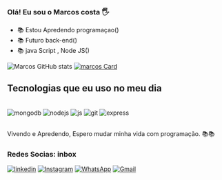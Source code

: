 
### Olá! Eu sou o Marcos costa 🖐️

- 📚 Estou Apredendo programaçao()<br/>
- 📚 Futuro back-end()<br/>
- 📚 java Script , Node JS()<br/>

![Marcos GitHub stats](https://github-readme-stats.vercel.app/api?username=mrcoscosta&show_icons=true&theme=dracula)
[![marcos Card](https://github-readme-stats.vercel.app/api/pin/?username=mrcoscosta&repo=github-readme-stats)](https://github.com/mrcoscosta)


## Tecnologias que eu uso no meu dia
<div style="display: inline_block"><br/>
<div style="display: inline_block">
  <img align="center" alt="mongodb" src="https://img.shields.io/badge/MongoDB-4EA94B?style=for-the-badge&logo=mongodb&logoColor=white" />
  <img align="center" alt="nodejs" src="https://img.shields.io/badge/Node.js-43853D?style=for-the-badge&logo=node.js&logoColor=white" />
  <img align="center" alt="js" src="https://img.shields.io/badge/JavaScript-F7DF1E?style=for-the-badge&logo=javascript&logoColor=black" />
  <img align="center" alt="git" src="https://img.shields.io/badge/GIT-E44C30?style=for-the-badge&logo=git&logoColor=white" />
  <img align="center" alt="express" src="https://img.shields.io/badge/Express.js-404D59?style=for-the-badge" /><br/><br/>
  

Vivendo e Apredendo, Espero mudar minha vida com programação. 📚📚
### Redes Socias: inbox
 [![linkedin](https://img.shields.io/badge/LinkedIn-0077B5?style=for-the-badge&logo=linkedin&logoColor=white)](https://www.linkedin.com/marcos-costa-42431823a)
 [![Instagram](https://img.shields.io/badge/Instagram-E4405F?style=for-the-badge&logo=instagram&logoColor=white)](https://www.instagram.com/mrcosants/)
 [![WhatsApp](https://img.shields.io/badge/WhatsApp-25D366?style=for-the-badge&logo=whatsapp&logoColor=white)](http://api.whatsapp.com/send?1=pt_BR&phone=5598985460842)
 [![Gmail](https://img.shields.io/badge/Gmail-D14836?style=for-the-badge&logo=gmail&logoColor=white)]()
